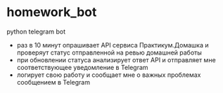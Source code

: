 # homework_bot
python telegram bot

* раз в 10 минут опрашивает API сервиса Практикум.Домашка и проверяут статус отправленной на ревью домашней работы
* при обновлении статуса анализирует ответ API и отправляет мне соответствующее уведомление в Telegram
* логирует свою работу и сообщает мне о важных проблемах сообщением в Telegram
